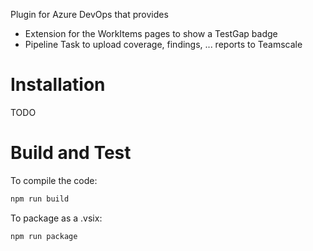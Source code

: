 Plugin for Azure DevOps that provides

- Extension for the WorkItems pages to show a TestGap badge
- Pipeline Task to upload coverage, findings, ... reports to Teamscale

# Installation

TODO

# Build and Test

To compile the code:

```bash
npm run build
```

To package as a .vsix:

```bash
npm run package
```

